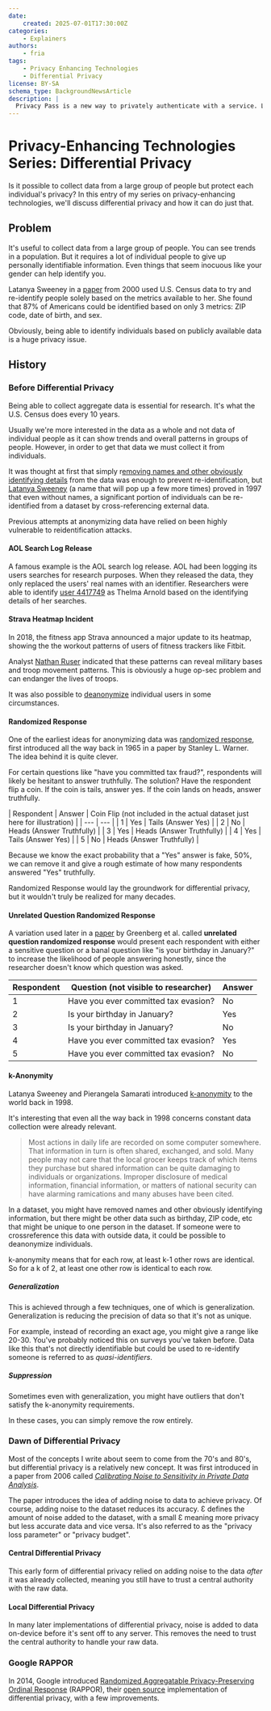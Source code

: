 ```yaml
---
date:
    created: 2025-07-01T17:30:00Z
categories:
    - Explainers
authors:
    - fria
tags:
    - Privacy Enhancing Technologies
    - Differential Privacy
license: BY-SA
schema_type: BackgroundNewsArticle
description: |
  Privacy Pass is a new way to privately authenticate with a service. Let's look at how it could change the way we use services.
---
```

# Privacy-Enhancing Technologies Series: Differential Privacy

Is it possible to collect data from a large group of people but protect each individual's privacy? In this entry of my series on privacy-enhancing technologies, we'll discuss differential privacy and how it can do just that.<!-- more -->

## Problem

It's useful to collect data from a large group of people. You can see trends in a population. But it requires a lot of individual people to give up personally identifiable information. Even things that seem inocuous like your gender can help identify you.

Latanya Sweeney in a [paper](https://dataprivacylab.org/projects/identifiability/paper1.pdf) from 2000 used U.S. Census data to try and re-identify people solely based on the metrics available to her. She found that 87% of Americans could be identified based on only 3 metrics: ZIP code, date of birth, and sex.

Obviously, being able to identify individuals based on publicly available data is a huge privacy issue.

## History

### Before Differential Privacy

Being able to collect aggregate data is essential for research. It's what the U.S. Census does every 10 years.

Usually we're more interested in the data as a whole and not data of individual people as it can show trends and overall patterns in groups of people. However, in order to get that data we must collect it from individuals.

It was thought at first that simply r[emoving names and other obviously identifying details](https://simons.berkeley.edu/news/differential-privacy-issues-policymakers#:~:text=Prior%20to%20the%20line%20of%20research%20that%20led%20to%20differential%20privacy%2C%20it%20was%20widely%20believed%20that%20anonymizing%20data%20was%20a%20relatively%20straightforward%20and%20sufficient%20solution%20to%20the%20privacy%20challenge.%20Statistical%20aggregates%20could%20be%20released%2C%20many%20people%20thought%2C%20without%20revealing%20underlying%20personally%20identifiable%20data.%20Data%20sets%20could%20be%20released%20to%20researchers%20scrubbed%20of%20names%2C%20but%20otherwise%20with%20rich%20individual%20information%2C%20and%20were%20thought%20to%20have%20been%20anonymized.) from the data was enough to prevent re-identification, but [Latanya Sweeney](https://latanyasweeney.org/JLME.pdf) (a name that will pop up a few more times) proved in 1997 that even without names, a significant portion of individuals can be re-identified from a dataset by cross-referencing external data.

Previous attempts at anonymizing data have relied on been highly vulnerable to reidentification attacks.

#### AOL Search Log Release

A famous example is the AOL search log release. AOL had been logging its users searches for research purposes. When they released the data, they only replaced the users' real names with an identifier. Researchers were able to identify [user 4417749](https://archive.nytimes.com/www.nytimes.com/learning/teachers/featured_articles/20060810thursday.html) as Thelma Arnold based on the identifying details of her searches.

#### Strava Heatmap Incident

In 2018, the fitness app Strava announced a major update to its heatmap, showing the the workout patterns of users of fitness trackers like Fitbit.

Analyst [Nathan Ruser](https://x.com/Nrg8000/status/957318498102865920) indicated that these patterns can reveal military bases and troop movement patterns. This is obviously a huge op-sec problem and can endanger the lives of troops.

It was also possible to [deanonymize](https://steveloughran.blogspot.com/2018/01/advanced-denanonymization-through-strava.html) individual users in some circumstances.

#### Randomized Response

One of the earliest ideas for anonymizing data was [randomized response](https://uvammm.github.io/docs/randomizedresponse.pdf), first introduced all the way back in 1965 in a paper by Stanley L. Warner. The idea behind it is quite clever.

For certain questions like "have you committed tax fraud?", respondents will likely be hesitant to answer truthfully. The solution? Have the respondent flip a coin. If the coin is tails, answer yes. If the coin lands on heads, answer truthfully.

| Respondent | Answer | Coin Flip (not included in the actual dataset just here for illustration) |
| --- | --- |
| 1 | Yes | Tails (Answer Yes) |
| 2 | No | Heads (Answer Truthfully) |
| 3 | Yes | Heads (Answer Truthfully) |
| 4 | Yes | Tails (Answer Yes) |
| 5 | No | Heads (Answer Truthfully) |

Because we know the exact probability that a "Yes" answer is fake, 50%, we can remove it and give a rough estimate of how many respondents answered "Yes" truthfully.

Randomized Response would lay the groundwork for differential privacy, but it wouldn't truly be realized for many decades.

#### Unrelated Question Randomized Response

A variation used later in a [paper](https://www.jstor.org/stable/2283636) by Greenberg et al. called **unrelated question randomized response** would present each respondent with either a sensitive question or a banal question like "is your birthday in January?" to increase the likelihood of people answering honestly, since the researcher doesn't know which question was asked.

| Respondent | Question (not visible to researcher) | Answer |
| --- | --- | --- |
| 1 | Have you ever committed tax evasion? | No |
| 2 | Is your birthday in January? | Yes |
| 3 | Is your birthday in January? | No |
| 4 | Have you ever committed tax evasion? | Yes |
| 5 | Have you ever committed tax evasion? | No |

#### k-Anonymity

Latanya Sweeney and Pierangela Samarati introduced [k-anonymity](https://dataprivacylab.org/dataprivacy/projects/kanonymity/paper3.pdf) to the world back in 1998.

It's interesting that even all the way back in 1998 concerns constant data collection were already relevant.

>Most actions in daily life are recorded on some computer somewhere. That information in turn is often shared, exchanged, and sold. Many people may not care that the local grocer keeps track of which items they purchase but shared information can be quite damaging to individuals or organizations. Improper disclosure of medical information, financial information, or matters of national security can have alarming ramications and many abuses have been cited.

In a dataset, you might have removed names and other obviously identifying information, but there might be other data such as birthday, ZIP code, etc that might be unique to one person in the dataset. If someone were to crossreference this data with outside data, it could be possible to deanonymize individuals.

k-anonymity means that for each row, at least k-1 other rows are identical. So for a k of 2, at least one other row is identical to each row.

##### Generalization

This is achieved through a few techniques, one of which is generalization. Generalization is reducing the precision of data so that it's not as unique.

For example, instead of recording an exact age, you might give a range like 20-30. You've probably noticed this on surveys you've taken before. Data like this that's not directly identifiable but could be used to re-identify someone is referred to as *quasi-identifiers*.

##### Suppression

Sometimes even with generalization, you might have outliers that don't satisfy the k-anonymity requirements.

In these cases, you can simply remove the row entirely.

### Dawn of Differential Privacy

Most of the concepts I write about seem to come from the 70's and 80's, but differential privacy is a relatively new concept. It was first introduced in a paper from 2006 called [*Calibrating Noise to Sensitivity in Private Data Analysis*](https://desfontain.es/PDFs/PhD/CalibratingNoiseToSensitivityInPrivateDataAnalysis.pdf).

The paper introduces the idea of adding noise to data to achieve privacy. Of course, adding noise to the dataset reduces its accuracy. Ɛ defines the amount of noise added to the dataset, with a small Ɛ meaning more privacy but less accurate data and vice versa. It's also referred to as the "privacy loss parameter" or "privacy budget".

#### Central Differential Privacy

This early form of differential privacy relied on adding noise to the data *after* it was already collected, meaning you still have to trust a central authority with the raw data.

#### Local Differential Privacy

In many later implementations of differential privacy, noise is added to data on-device before it's sent off to any server. This removes the need to trust the central authority to handle your raw data.

### Google RAPPOR

In 2014, Google introduced [Randomized Aggregatable Privacy-Preserving Ordinal Response](https://arxiv.org/pdf/1407.6981) (RAPPOR), their [open source](https://github.com/google/rappor) implementation of differential privacy, with a few improvements.



